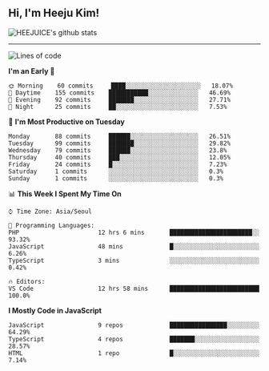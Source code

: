## Hi, I'm Heeju Kim!

![HEEJUICE's github stats](https://github-readme-stats.vercel.app/api?username=HEEJUICE&show_icons=true)

---
<!--START_SECTION:waka-->
![Lines of code](https://img.shields.io/badge/From%20Hello%20World%20I%27ve%20Written-18.0%20million%20lines%20of%20code-blue)

**I'm an Early 🐤** 

```text
🌞 Morning    60 commits     ████░░░░░░░░░░░░░░░░░░░░░   18.07% 
🌆 Daytime    155 commits    ███████████░░░░░░░░░░░░░░   46.69% 
🌃 Evening    92 commits     ███████░░░░░░░░░░░░░░░░░░   27.71% 
🌙 Night      25 commits     ██░░░░░░░░░░░░░░░░░░░░░░░   7.53%

```
📅 **I'm Most Productive on Tuesday** 

```text
Monday       88 commits     ██████░░░░░░░░░░░░░░░░░░░   26.51% 
Tuesday      99 commits     ███████░░░░░░░░░░░░░░░░░░   29.82% 
Wednesday    79 commits     ██████░░░░░░░░░░░░░░░░░░░   23.8% 
Thursday     40 commits     ███░░░░░░░░░░░░░░░░░░░░░░   12.05% 
Friday       24 commits     █░░░░░░░░░░░░░░░░░░░░░░░░   7.23% 
Saturday     1 commits      ░░░░░░░░░░░░░░░░░░░░░░░░░   0.3% 
Sunday       1 commits      ░░░░░░░░░░░░░░░░░░░░░░░░░   0.3%

```


📊 **This Week I Spent My Time On** 

```text
⌚︎ Time Zone: Asia/Seoul

💬 Programming Languages: 
PHP                      12 hrs 6 mins       ███████████████████████░░   93.32% 
JavaScript               48 mins             █░░░░░░░░░░░░░░░░░░░░░░░░   6.26% 
TypeScript               3 mins              ░░░░░░░░░░░░░░░░░░░░░░░░░   0.42%

🔥 Editors: 
VS Code                  12 hrs 58 mins      █████████████████████████   100.0%

```

**I Mostly Code in JavaScript** 

```text
JavaScript               9 repos             ████████████████░░░░░░░░░   64.29% 
TypeScript               4 repos             ███████░░░░░░░░░░░░░░░░░░   28.57% 
HTML                     1 repo              █░░░░░░░░░░░░░░░░░░░░░░░░   7.14%

```



<!--END_SECTION:waka-->
